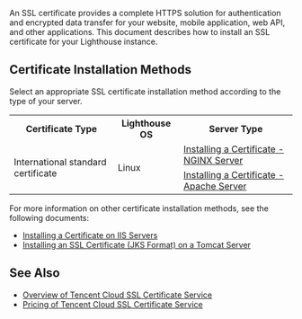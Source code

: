 An SSL certificate provides a complete HTTPS solution for authentication and encrypted data transfer for your website, mobile application, web API, and other applications. This document describes how to install an SSL certificate for your Lighthouse instance.



## Certificate Installation Methods
Select an appropriate SSL certificate installation method according to the type of your server.
<table>
<tr>
<th>Certificate Type</th><th>Lighthouse OS</th><th>Server Type</th>
</tr>
<tr>
<td rowspan=2>International standard certificate</td><td rowspan=2>Linux</td>
<td><a href="https://intl.cloud.tencent.com/document/product/1103/47406">Installing a Certificate - NGINX Server</a></td>
</tr>
<tr>
<td><a href="https://intl.cloud.tencent.com/document/product/1103/47407">Installing a Certificate - Apache Server</a></td>
</tr>
</table>

For more information on other certificate installation methods, see the following documents:
- [Installing a Certificate on IIS Servers](https://intl.cloud.tencent.com/document/product/1007/30955)
- [Installing an SSL Certificate (JKS Format) on a Tomcat Server](https://intl.cloud.tencent.com/document/product/1007/43804)

## See Also
- [Overview of Tencent Cloud SSL Certificate Service](https://intl.cloud.tencent.com/document/product/1007/30152)
- [Pricing of Tencent Cloud SSL Certificate Service](https://intl.cloud.tencent.com/document/product/1007/30945)

